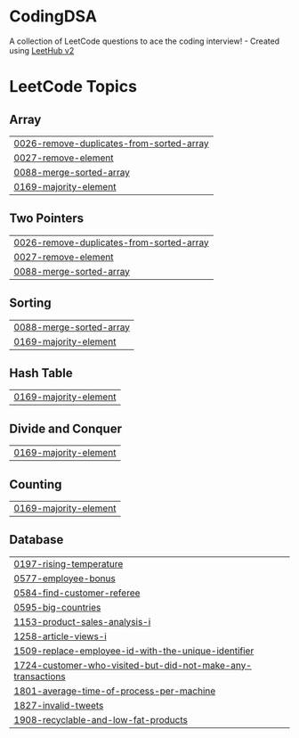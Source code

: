 # CodingDSA
A collection of LeetCode questions to ace the coding interview! - Created using [LeetHub v2](https://github.com/arunbhardwaj/LeetHub-2.0)

<!---LeetCode Topics Start-->
# LeetCode Topics
## Array
|  |
| ------- |
| [0026-remove-duplicates-from-sorted-array](https://github.com/Saisharan34/CodingDSA/tree/master/0026-remove-duplicates-from-sorted-array) |
| [0027-remove-element](https://github.com/Saisharan34/CodingDSA/tree/master/0027-remove-element) |
| [0088-merge-sorted-array](https://github.com/Saisharan34/CodingDSA/tree/master/0088-merge-sorted-array) |
| [0169-majority-element](https://github.com/Saisharan34/CodingDSA/tree/master/0169-majority-element) |
## Two Pointers
|  |
| ------- |
| [0026-remove-duplicates-from-sorted-array](https://github.com/Saisharan34/CodingDSA/tree/master/0026-remove-duplicates-from-sorted-array) |
| [0027-remove-element](https://github.com/Saisharan34/CodingDSA/tree/master/0027-remove-element) |
| [0088-merge-sorted-array](https://github.com/Saisharan34/CodingDSA/tree/master/0088-merge-sorted-array) |
## Sorting
|  |
| ------- |
| [0088-merge-sorted-array](https://github.com/Saisharan34/CodingDSA/tree/master/0088-merge-sorted-array) |
| [0169-majority-element](https://github.com/Saisharan34/CodingDSA/tree/master/0169-majority-element) |
## Hash Table
|  |
| ------- |
| [0169-majority-element](https://github.com/Saisharan34/CodingDSA/tree/master/0169-majority-element) |
## Divide and Conquer
|  |
| ------- |
| [0169-majority-element](https://github.com/Saisharan34/CodingDSA/tree/master/0169-majority-element) |
## Counting
|  |
| ------- |
| [0169-majority-element](https://github.com/Saisharan34/CodingDSA/tree/master/0169-majority-element) |
## Database
|  |
| ------- |
| [0197-rising-temperature](https://github.com/Saisharan34/CodingDSA/tree/master/0197-rising-temperature) |
| [0577-employee-bonus](https://github.com/Saisharan34/CodingDSA/tree/master/0577-employee-bonus) |
| [0584-find-customer-referee](https://github.com/Saisharan34/CodingDSA/tree/master/0584-find-customer-referee) |
| [0595-big-countries](https://github.com/Saisharan34/CodingDSA/tree/master/0595-big-countries) |
| [1153-product-sales-analysis-i](https://github.com/Saisharan34/CodingDSA/tree/master/1153-product-sales-analysis-i) |
| [1258-article-views-i](https://github.com/Saisharan34/CodingDSA/tree/master/1258-article-views-i) |
| [1509-replace-employee-id-with-the-unique-identifier](https://github.com/Saisharan34/CodingDSA/tree/master/1509-replace-employee-id-with-the-unique-identifier) |
| [1724-customer-who-visited-but-did-not-make-any-transactions](https://github.com/Saisharan34/CodingDSA/tree/master/1724-customer-who-visited-but-did-not-make-any-transactions) |
| [1801-average-time-of-process-per-machine](https://github.com/Saisharan34/CodingDSA/tree/master/1801-average-time-of-process-per-machine) |
| [1827-invalid-tweets](https://github.com/Saisharan34/CodingDSA/tree/master/1827-invalid-tweets) |
| [1908-recyclable-and-low-fat-products](https://github.com/Saisharan34/CodingDSA/tree/master/1908-recyclable-and-low-fat-products) |
<!---LeetCode Topics End-->